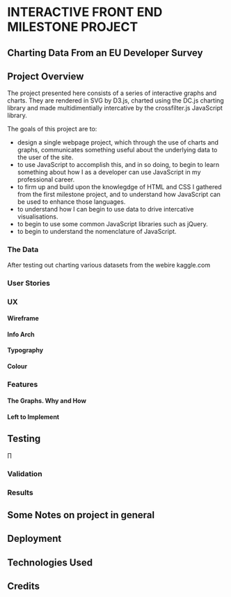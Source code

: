 # INTERACTIVE FRONT END MILESTONE PROJECT

## Charting Data From an EU Developer Survey

## Project Overview

The project presented here consists of a series of interactive graphs and charts. They are rendered in SVG by D3.js, charted using the DC.js charting library and made multidimentially intercative by the crossfilter.js JavaScript library. 

The goals of this project are to:

 - design a single webpage project, which through the use of charts and graphs, communicates something useful about the underlying data to the user of the site.
 - to use JavaScript to accomplish this, and in so doing, to begin to learn something about how I as a developer can use JavaScript in my professional career.
 - to firm up and build upon the knowlegdge of HTML and CSS I gathered from the first milestone project, and to understand how JavaScript can be used to enhance those languages.
- to understand how I can begin to use data to drive intercative visualisations.
- to begin to use some common JavaScript libraries such as jQuery.
- to begin to understand the nomenclature of JavaScript.

### The Data

After testing out charting various datasets from the webire kaggle.com 

### User Stories

### UX

#### Wireframe
#### Info Arch
#### Typography
#### Colour

### Features

#### The Graphs. Why and How

#### Left to Implement

## Testing
∏
### Validation

### Results

## Some Notes on project in general

## Deployment

## Technologies Used

## Credits




